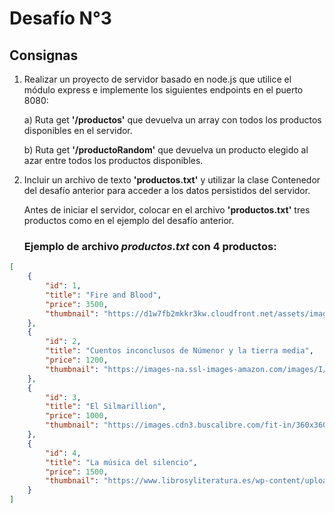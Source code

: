 # Desafío N°3 
## Consignas
1. Realizar un proyecto de servidor basado en node.js que utilice el módulo express e implemente los siguientes endpoints en el puerto 8080:


    a) Ruta get **'/productos'** que devuelva un array con todos los productos disponibles en el servidor.

    b) Ruta get **'/productoRandom'** que devuelva un producto elegido al azar entre todos los productos disponibles.

2. Incluir un archivo de texto **'productos.txt'** y utilizar la clase Contenedor del desafío anterior para acceder a los datos persistidos del servidor.

    Antes de iniciar el servidor, colocar en el archivo **'productos.txt'** tres productos como en el ejemplo del desafío anterior.

    ### Ejemplo de archivo *productos.txt* con 4 productos:

```json
[
	{
		"id": 1,
		"title": "Fire and Blood",
		"price": 3500,
		"thumbnail": "https://d1w7fb2mkkr3kw.cloudfront.net/assets/images/book/lrg/9780/0083/9780008307738.jpg"
	},
	{
		"id": 2,
		"title": "Cuentos inconclusos de Númenor y la tierra media",
		"price": 1200,
		"thumbnail": "https://images-na.ssl-images-amazon.com/images/I/91HZ7o3iP6L.jpg"
	},
	{
		"id": 3,
		"title": "El Silmarillion",
		"price": 1000,
		"thumbnail": "https://images.cdn3.buscalibre.com/fit-in/360x360/13/03/1303ec299ddfb566d4d5f56b345e10d0.jpg"
	},
	{
		"id": 4,
		"title": "La música del silencio",
		"price": 1500,
		"thumbnail": "https://www.librosyliteratura.es/wp-content/uploads/2014/11/la-musica-del-silencio.jpg"
	}
]
```